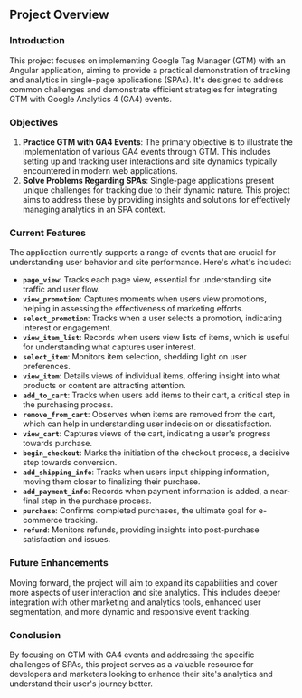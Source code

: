 ## Project Overview

### Introduction

This project focuses on implementing Google Tag Manager (GTM) with an Angular application, aiming to provide a practical demonstration of tracking and analytics in single-page applications (SPAs). It's designed to address common challenges and demonstrate efficient strategies for integrating GTM with Google Analytics 4 (GA4) events.

### Objectives

1. **Practice GTM with GA4 Events**: The primary objective is to illustrate the implementation of various GA4 events through GTM. This includes setting up and tracking user interactions and site dynamics typically encountered in modern web applications.
2. **Solve Problems Regarding SPAs**: Single-page applications present unique challenges for tracking due to their dynamic nature. This project aims to address these by providing insights and solutions for effectively managing analytics in an SPA context.

### Current Features

The application currently supports a range of events that are crucial for understanding user behavior and site performance. Here's what's included:

- **`page_view`**: Tracks each page view, essential for understanding site traffic and user flow.
- **`view_promotion`**: Captures moments when users view promotions, helping in assessing the effectiveness of marketing efforts.
- **`select_promotion`**: Tracks when a user selects a promotion, indicating interest or engagement.
- **`view_item_list`**: Records when users view lists of items, which is useful for understanding what captures user interest.
- **`select_item`**: Monitors item selection, shedding light on user preferences.
- **`view_item`**: Details views of individual items, offering insight into what products or content are attracting attention.
- **`add_to_cart`**: Tracks when users add items to their cart, a critical step in the purchasing process.
- **`remove_from_cart`**: Observes when items are removed from the cart, which can help in understanding user indecision or dissatisfaction.
- **`view_cart`**: Captures views of the cart, indicating a user's progress towards purchase.
- **`begin_checkout`**: Marks the initiation of the checkout process, a decisive step towards conversion.
- **`add_shipping_info`**: Tracks when users input shipping information, moving them closer to finalizing their purchase.
- **`add_payment_info`**: Records when payment information is added, a near-final step in the purchase process.
- **`purchase`**: Confirms completed purchases, the ultimate goal for e-commerce tracking.
- **`refund`**: Monitors refunds, providing insights into post-purchase satisfaction and issues.

### Future Enhancements

Moving forward, the project will aim to expand its capabilities and cover more aspects of user interaction and site analytics. This includes deeper integration with other marketing and analytics tools, enhanced user segmentation, and more dynamic and responsive event tracking.

### Conclusion

By focusing on GTM with GA4 events and addressing the specific challenges of SPAs, this project serves as a valuable resource for developers and marketers looking to enhance their site's analytics and understand their user's journey better.
